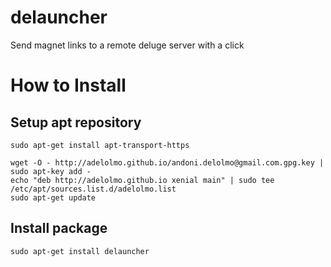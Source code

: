 # delauncher
Send magnet links to a remote deluge server with a click

# How to Install

## Setup apt repository

```
sudo apt-get install apt-transport-https
```

```
wget -O - http://adelolmo.github.io/andoni.delolmo@gmail.com.gpg.key | sudo apt-key add -
echo "deb http://adelolmo.github.io xenial main" | sudo tee /etc/apt/sources.list.d/adelolmo.list
sudo apt-get update
```

## Install package
```
sudo apt-get install delauncher
```